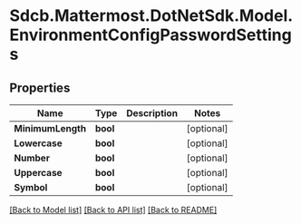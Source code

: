 # Sdcb.Mattermost.DotNetSdk.Model.EnvironmentConfigPasswordSettings
## Properties

Name | Type | Description | Notes
------------ | ------------- | ------------- | -------------
**MinimumLength** | **bool** |  | [optional] 
**Lowercase** | **bool** |  | [optional] 
**Number** | **bool** |  | [optional] 
**Uppercase** | **bool** |  | [optional] 
**Symbol** | **bool** |  | [optional] 

[[Back to Model list]](../README.md#documentation-for-models) [[Back to API list]](../README.md#documentation-for-api-endpoints) [[Back to README]](../README.md)

